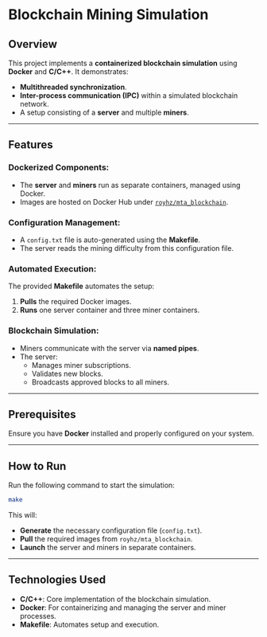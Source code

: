 
# Blockchain Mining Simulation

## Overview
This project implements a **containerized blockchain simulation** using **Docker** and **C/C++**. It demonstrates:
- **Multithreaded synchronization**.
- **Inter-process communication (IPC)** within a simulated blockchain network.
- A setup consisting of a **server** and multiple **miners**.

---

## Features

### Dockerized Components:
- The **server** and **miners** run as separate containers, managed using Docker.
- Images are hosted on Docker Hub under [`royhz/mta_blockchain`](https://hub.docker.com/repository/docker/royhz/mta_blockchain).

### Configuration Management:
- A `config.txt` file is auto-generated using the **Makefile**.
- The server reads the mining difficulty from this configuration file.

### Automated Execution:
The provided **Makefile** automates the setup:
1. **Pulls** the required Docker images.
2. **Runs** one server container and three miner containers.

### Blockchain Simulation:
- Miners communicate with the server via **named pipes**.
- The server:
  - Manages miner subscriptions.
  - Validates new blocks.
  - Broadcasts approved blocks to all miners.

---

## Prerequisites

Ensure you have **Docker** installed and properly configured on your system.

---

## How to Run

Run the following command to start the simulation:

```bash
make
```

This will:
- **Generate** the necessary configuration file (`config.txt`).
- **Pull** the required images from `royhz/mta_blockchain`.
- **Launch** the server and miners in separate containers.

---

## Technologies Used

- **C/C++**: Core implementation of the blockchain simulation.
- **Docker**: For containerizing and managing the server and miner processes.
- **Makefile**: Automates setup and execution.
